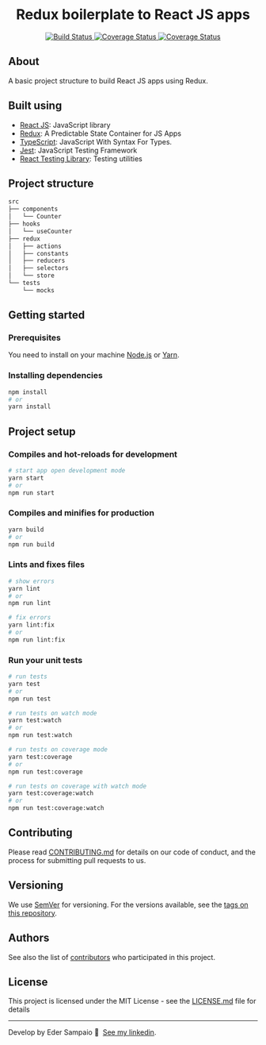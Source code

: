 <p align="center">
  <h1 align="center">Redux boilerplate to React JS apps</h1>
</p>

<p align="center">
  <a href="https://app.travis-ci.com/ederssouza/reactjs-redux-boilerplate">
    <img src="https://app.travis-ci.com/ederssouza/reactjs-redux-boilerplate.svg?branch=master" alt="Build Status" />
  </a>

  <a href='https://coveralls.io/github/ederssouza/reactjs-redux-boilerplate?branch=master'>
    <img src='https://coveralls.io/repos/github/ederssouza/reactjs-redux-boilerplate/badge.svg?branch=master' alt='Coverage Status' />
  </a>

  <a href="https://github.com/ederssouza/reactjs-redux-boilerplate/blob/master/LICENSE.md">
    <img src="https://img.shields.io/badge/license-MIT-blue.svg?style=flat" alt="Coverage Status" />
  </a>
</p>

## About

A basic project structure to build React JS apps using Redux.

## Built using

- [React JS](https://reactjs.org): JavaScript library
- [Redux](https://redux.js.org/): A Predictable State Container for JS Apps
- [TypeScript](https://www.typescriptlang.org): JavaScript With Syntax For Types.
- [Jest](https://jestjs.io): JavaScript Testing Framework
- [React Testing Library](https://testing-library.com): Testing utilities

## Project structure

```bash
src
├── components
│   └── Counter
├── hooks
│   └── useCounter
├── redux
│   ├── actions
│   ├── constants
│   ├── reducers
│   ├── selectors
│   └── store
└── tests
    └── mocks
```

## Getting started

### Prerequisites

You need to install on your machine [Node.js](https://nodejs.org) or [Yarn](https://yarnpkg.com).

### Installing dependencies

```bash
npm install
# or
yarn install
```

## Project setup

### Compiles and hot-reloads for development

```bash
# start app open development mode
yarn start
# or
npm run start
```

### Compiles and minifies for production

```bash
yarn build
# or
npm run build
```

### Lints and fixes files
```bash
# show errors
yarn lint
# or
npm run lint

# fix errors
yarn lint:fix
# or
npm run lint:fix
```

### Run your unit tests

```bash
# run tests
yarn test
# or
npm run test

# run tests on watch mode
yarn test:watch
# or
npm run test:watch

# run tests on coverage mode
yarn test:coverage
# or
npm run test:coverage

# run tests on coverage with watch mode
yarn test:coverage:watch
# or
npm run test:coverage:watch
```

## Contributing

Please read [CONTRIBUTING.md](https://gist.github.com/PurpleBooth/b24679402957c63ec426) for details on our code of conduct, and the process for submitting pull requests to us.

## Versioning

We use [SemVer](http://semver.org/) for versioning. For the versions available, see the [tags on this repository](https://github.com/ederssouza/reactjs-redux-boilerplate/tags).

## Authors

See also the list of [contributors](https://github.com/ederssouza/reactjs-redux-boilerplate/contributors) who participated in this project.

## License

This project is licensed under the MIT License - see the [LICENSE.md](LICENSE.md) file for details

----

Develop by Eder Sampaio 👋 &nbsp;[See my linkedin](https://www.linkedin.com/in/ederssouza).
